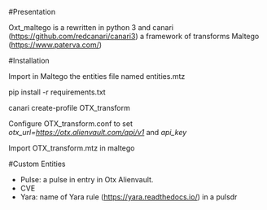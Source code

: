 #Presentation

Oxt_maltego is a rewritten in python 3 and canari (https://github.com/redcanari/canari3) a framework of transforms Maltego (https://www.paterva.com/)
 

#Installation

Import in Maltego the entities file named entities.mtz

pip install -r requirements.txt

canari create-profile OTX_transform

Configure  OTX_transform.conf to set _otx_url=https://otx.alienvault.com/api/v1_
and _api_key_

Import OTX_transform.mtz in maltego


#Custom Entities
* Pulse: a pulse in entry in Otx Alienvault. 
* CVE
* Yara: name of Yara rule (https://yara.readthedocs.io/) in a pulsdr